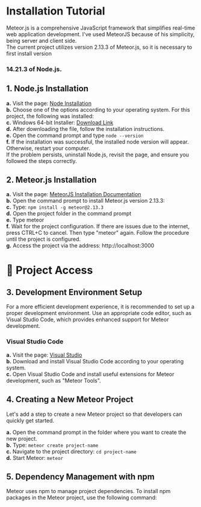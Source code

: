 # Installation Tutorial

Meteor.js is a comprehensive JavaScript framework that simplifies real-time web application development. I've used MeteorJS because of his simplicity, being server and client side.<br>The current project utilizes version 2.13.3 of Meteor.js, so it is necessary to first install version 
### 14.21.3 of Node.js.

## 1. Node.js Installation
**a.** Visit the page: [Node Installation](https://nodejs.org/en/blog/release/v14.21.3)<br>
**b.** Choose one of the options according to your operating system. For this project, the following was installed:<br>
**c.** Windows 64-bit Installer: [Download Link](https://nodejs.org/dist/v14.21.3/node-v14.21.3-x64.msi)<br>
**d.** After downloading the file, follow the installation instructions.<br>
**e.** Open the command prompt and type `node --version`<br>
**f.** If the installation was successful, the installed node version will appear. Otherwise, restart your computer.<br>
If the problem persists, uninstall Node.js, revisit the page, and ensure you followed the steps correctly.

## 2. Meteor.js Installation
**a.** Visit the page: [MeteorJS Installation Documentation](https://docs.meteor.com/install.html)<br>
**b.** Open the command prompt to install Meteor.js version 2.13.3:<br>
**c.** Type: `npm install -g meteor@2.13.3`<br>
**d.** Open the project folder in the command prompt<br>
**e.** Type meteor<br>
**f.** Wait for the project configuration. If there are issues due to the internet, press CTRL+C to cancel. Then type "meteor" again. Follow the procedure until the project is configured.<br>
**g.** Access the project via the address: http://localhost:3000<br>

# 📁 Project Access

## 3. Development Environment Setup
For a more efficient development experience, it is recommended to set up a proper development environment. Use an appropriate code editor, such as Visual Studio Code, which provides enhanced support for Meteor development.

### Visual Studio Code
**a.** Visit the page: [Visual Studio](https://code.visualstudio.com/)<br>
**b.** Download and install Visual Studio Code according to your operating system.<br>
**c.** Open Visual Studio Code and install useful extensions for Meteor development, such as "Meteor Tools".

## 4. Creating a New Meteor Project
Let's add a step to create a new Meteor project so that developers can quickly get started.

**a.** Open the command prompt in the folder where you want to create the new project.<br>
**b.** Type: `meteor create project-name`<br>
**c.** Navigate to the project directory: `cd project-name`<br>
**d.** Start Meteor: `meteor`<br>

## 5. Dependency Management with npm
Meteor uses npm to manage project dependencies. To install npm packages in the Meteor project, use the following command:

